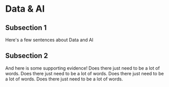 # Data & AI

## Subsection 1

Here's a few sentences about Data and AI

## Subsection 2

And here is some supporting evidence! Does there just need to be a lot of words. Does there just need to be a lot of words.  Does there just need to be a lot of words.  Does there just need to be a lot of words. 

